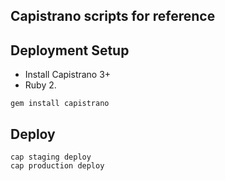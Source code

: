 ## Capistrano scripts for reference

## Deployment Setup

- Install Capistrano 3+
- Ruby 2.

```
gem install capistrano
```

## Deploy

```
cap staging deploy
cap production deploy
``` 
